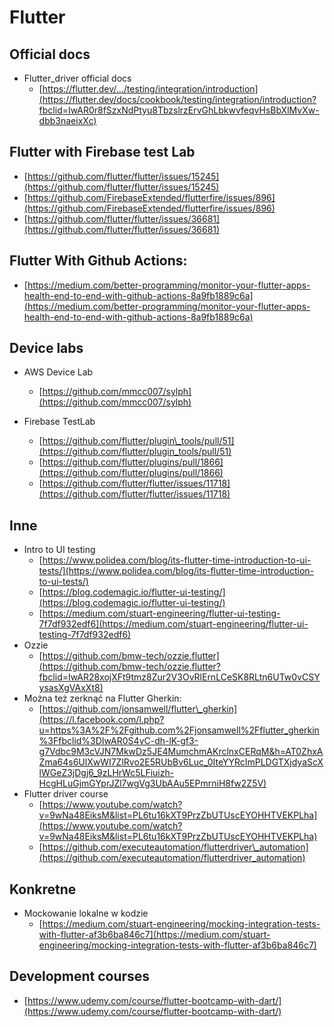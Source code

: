 # Flutter

## Official docs

* Flutter\_driver official docs
  * [https://flutter.dev/.../testing/integration/introduction](https://flutter.dev/docs/cookbook/testing/integration/introduction?fbclid=IwAR0r8fSzxNdPtyu8TbzslrzErvGhLbkwvfeqvHsBbXlMvXw-dbb3naeixXc)

## Flutter with Firebase test Lab

* [https://github.com/flutter/flutter/issues/15245](https://github.com/flutter/flutter/issues/15245)
* [https://github.com/FirebaseExtended/flutterfire/issues/896](https://github.com/FirebaseExtended/flutterfire/issues/896)
* [https://github.com/flutter/flutter/issues/36681](https://github.com/flutter/flutter/issues/36681)

## Flutter With Github Actions:

* [https://medium.com/better-programming/monitor-your-flutter-apps-health-end-to-end-with-github-actions-8a9fb1889c6a](https://medium.com/better-programming/monitor-your-flutter-apps-health-end-to-end-with-github-actions-8a9fb1889c6a)

## Device labs

* AWS Device Lab
  * [https://github.com/mmcc007/sylph](https://github.com/mmcc007/sylph)
* Firebase TestLab

  * [https://github.com/flutter/plugin\_tools/pull/51](https://github.com/flutter/plugin_tools/pull/51)
  * [https://github.com/flutter/plugins/pull/1866](https://github.com/flutter/plugins/pull/1866)
  * [https://github.com/flutter/flutter/issues/11718](https://github.com/flutter/flutter/issues/11718)

## Inne

* Intro to UI testing
  * [https://www.polidea.com/blog/its-flutter-time-introduction-to-ui-tests/](https://www.polidea.com/blog/its-flutter-time-introduction-to-ui-tests/)
  * [https://blog.codemagic.io/flutter-ui-testing/](https://blog.codemagic.io/flutter-ui-testing/)
  * [https://medium.com/stuart-engineering/flutter-ui-testing-7f7df932edf6](https://medium.com/stuart-engineering/flutter-ui-testing-7f7df932edf6)
* Ozzie
  * [https://github.com/bmw-tech/ozzie.flutter](https://github.com/bmw-tech/ozzie.flutter?fbclid=IwAR28xojXFt9tmz8Zur2V3OvRlErnLCeSK8RLtn6UTw0vCSYysasXgVAxXt8)
* Można też zerknąć na Flutter Gherkin:
  * [https://github.com/jonsamwell/flutter\_gherkin](https://l.facebook.com/l.php?u=https%3A%2F%2Fgithub.com%2Fjonsamwell%2Fflutter_gherkin%3Ffbclid%3DIwAR0S4vC-dh-lK-gf3-g7Vdbc9M3cVJN7MkwDz5JE4MumchmAKrclnxCERqM&h=AT0ZhxAZma64s6UlXwWI7ZlRvo2E5RUbBv6Luc_0IteYYRcImPLDGTXjdyaScXlWGeZ3jDgj6_9zLHrWc5LFiuizh-HcgHLuGjmGYprJZl7wgVg3UbAAu5EPmrniH8fw2Z5V)
* Flutter driver course
  * [https://www.youtube.com/watch?v=9wNa48EiksM&list=PL6tu16kXT9PrzZbUTUscEYOHHTVEKPLha](https://www.youtube.com/watch?v=9wNa48EiksM&list=PL6tu16kXT9PrzZbUTUscEYOHHTVEKPLha)
  * [https://github.com/executeautomation/flutterdriver\_automation](https://github.com/executeautomation/flutterdriver_automation)

## Konkretne

* Mockowanie lokalne w kodzie
  * [https://medium.com/stuart-engineering/mocking-integration-tests-with-flutter-af3b6ba846c7](https://medium.com/stuart-engineering/mocking-integration-tests-with-flutter-af3b6ba846c7)

## Development courses

* [https://www.udemy.com/course/flutter-bootcamp-with-dart/](https://www.udemy.com/course/flutter-bootcamp-with-dart/)

